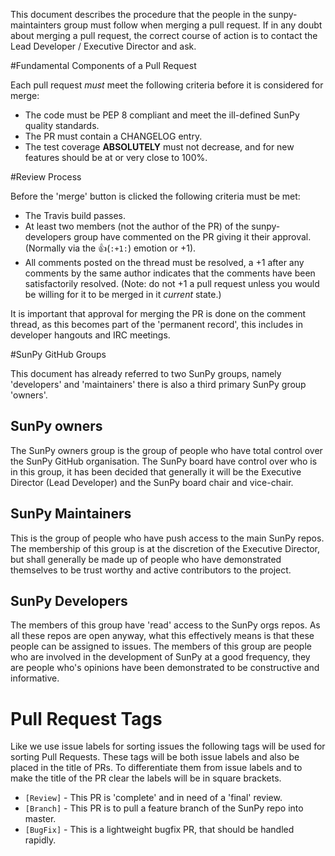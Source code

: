 This document describes the procedure that the people in the sunpy-maintainters group must follow when merging a pull request. If in any doubt about merging a pull request, the correct course of action is to contact the Lead Developer / Executive Director and ask.

#Fundamental Components of a Pull Request

Each pull request *must* meet the following criteria before it is considered for merge:

* The code must be PEP 8 compliant and meet the ill-defined SunPy quality standards.
* The PR must contain a CHANGELOG entry.
* The test coverage **ABSOLUTELY** must not decrease, and for new features should be at or very close to 100%. 

#Review Process

Before the 'merge' button is clicked the following criteria must be met:

* The Travis build passes.
* At least two members (not the author of the PR) of the sunpy-developers group have commented on the PR giving it their approval. (Normally via the :+1:(`:+1:`) emotion or +1).
* All comments posted on the thread must be resolved, a +1 after any comments by the same author indicates that the comments have been satisfactorily resolved. (Note: do not +1 a pull request unless you would be willing for it to be merged in it *current* state.)

It is important that approval for merging the PR is done on the comment thread, as this becomes part of the 'permanent record', this includes in developer hangouts and IRC meetings.

#SunPy GitHub Groups

This document has already referred to two SunPy groups, namely 'developers' and 'maintainers' there is also a third primary SunPy group 'owners'.

## SunPy owners
The SunPy owners group is the group of people who have total control over the SunPy GitHub organisation. The SunPy board have control over who is in this group, it has been decided that generally it will be the Executive Director (Lead Developer) and the SunPy board chair and vice-chair.

## SunPy Maintainers
This is the group of people who have push access to the main SunPy repos. The membership of this group is at the discretion of the Executive Director, but shall generally be made up of people who have demonstrated themselves to be trust worthy and active contributors to the project.

## SunPy Developers
The members of this group have 'read' access to the SunPy orgs repos. As all these repos are open anyway, what this effectively means is that these people can be assigned to issues. The members of this group are people who are involved in the development of SunPy at a good frequency, they are people who's opinions have been demonstrated to be constructive and informative.

# Pull Request Tags
Like we use issue labels for sorting issues the following tags will be used for sorting Pull Requests. These tags will be both issue labels and also be placed in the title of PRs. To differentiate them from issue labels and to make the title of the PR clear the labels will be in square brackets.

* `[Review]` - This PR is 'complete' and in need of a 'final' review.
* `[Branch]` - This PR is to pull a feature branch of the SunPy repo into master.
* `[BugFix]` - This is a lightweight bugfix PR, that should be handled rapidly.